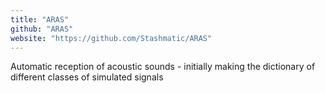 ```yaml
---
title: "ARAS"
github: "ARAS"
website: "https://github.com/Stashmatic/ARAS"
---
```


Automatic reception of acoustic sounds - initially making the dictionary of different classes of simulated signals
